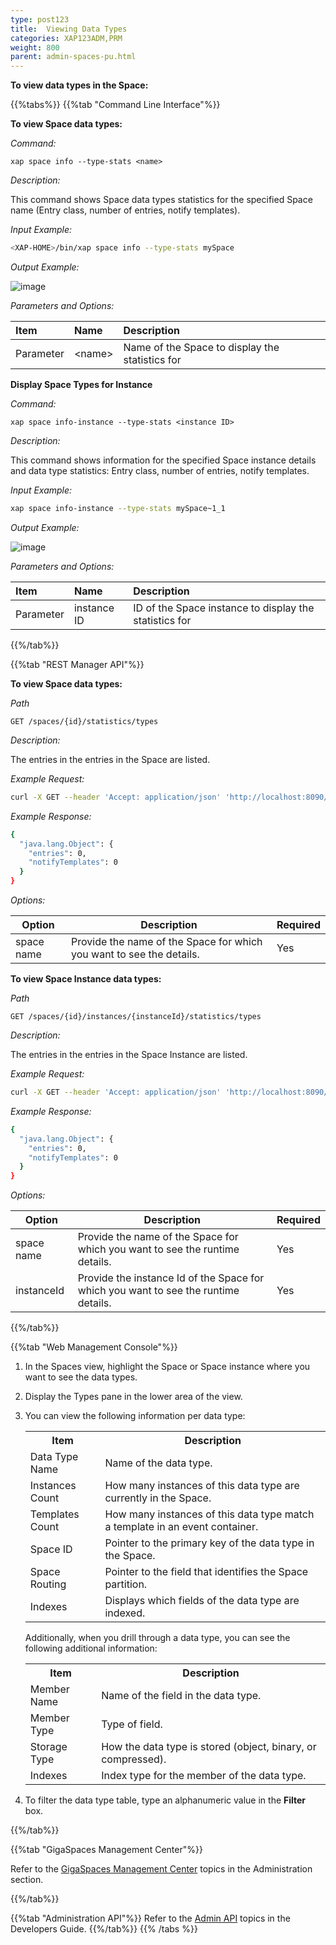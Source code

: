 ```yaml
---
type: post123
title:  Viewing Data Types
categories: XAP123ADM,PRM
weight: 800
parent: admin-spaces-pu.html
---
```

 
 
 

 
**To view data types in the Space:**

  
{{%tabs%}}
{{%tab "Command Line Interface"%}}

**To view Space data types:**

*Command:*

`xap space info --type-stats <name>`
 
*Description:*

This command shows Space data types statistics for the specified Space name (Entry class, number of entries, notify templates).
 
*Input Example:*
 
```bash
<XAP-HOME>/bin/xap space info --type-stats mySpace
```
 
*Output Example:*
  
![image](/attachment_files/admin/cli-xap-space-types.png)

*Parameters and Options:*

|Item | Name| Description |
|:----|:----|:------------|
|Parameter | \<name\> |Name of the Space to display the statistics for |
 
 

**Display Space Types for Instance**

*Command:*

`xap space info-instance --type-stats <instance ID>`
 
*Description:*

This command shows information for the specified Space instance details and data type statistics: Entry class, number of entries, notify templates.
 
*Input Example:*
 
```bash
xap space info-instance --type-stats mySpace~1_1
```
 
*Output Example:*
  
![image](/attachment_files/admin/cli-xap-space-types-instance.png)

*Parameters and Options:*

|Item | Name| Description |
|:----|:----|:------------| 
|Parameter | instance ID |ID of the Space instance to display the statistics for |
 
{{%/tab%}}

{{%tab "REST Manager API"%}}

**To view Space data types:**

*Path*

`GET /spaces/{id}/statistics/types`

*Description:*

The entries in the entries in the Space are listed.

*Example Request:*

```bash
curl -X GET --header 'Accept: application/json' 'http://localhost:8090/v2/spaces/alertSpace/statistics/types'
```
 
*Example Response:*

```bash
{
  "java.lang.Object": {
    "entries": 0,
    "notifyTemplates": 0
  }
}
```

*Options:*

| Option     | Description       |   Required     |
|------|-------------------|----------------|
| space name | Provide the name of the Space for which you want to see the details. | Yes |

**To view Space Instance data types:**

*Path*

`GET /spaces/{id}/instances/{instanceId}/statistics/types`

*Description:*

The entries in the entries in the Space Instance are listed.

*Example Request:*

```bash
curl -X GET --header 'Accept: application/json' 'http://localhost:8090/v2/spaces/alertSpace/instances/alertSpace~1/statistics/types'
```
 
*Example Response:*

```bash
{
  "java.lang.Object": {
    "entries": 0,
    "notifyTemplates": 0
  }
}
```

*Options:*

| Option     | Description       |   Required     |
|------|-------------------|----------------|
| space name | Provide the name of the Space for which you want to see the runtime details. | Yes |
| instanceId| Provide the instance Id of the Space for which you want to see the runtime details. | Yes |


{{%/tab%}}
 


{{%tab "Web Management Console"%}}

1. In the Spaces view, highlight the Space or Space instance where you want to see the data types.
1. Display the Types pane in the lower area of the view.
1. You can view the following information per data type:

	<table>
	<tr>
		<th>Item</th>
		<th>Description</th>
	</tr>
	<tr>
		<td>Data Type Name</td>
		<td>Name of the data type.</td>
	</tr>
	<tr>
		<td>Instances Count</td>
		<td>How many instances of this data type are currently in the Space.</td>
	</tr>
	<tr>
		<td>Templates Count</td>
		<td>How many instances of this data type match a template in an event container.</td>
	</tr>
	<tr>
		<td>Space ID</td>
		<td>Pointer to the primary key of the data type in the Space.</td>
	</tr>
	<tr>
		<td>Space Routing</td>
		<td>Pointer to the field that identifies the Space partition.</td>
	</tr>
	<tr>
		<td>Indexes</td>
		<td>Displays which fields of the data type are indexed.</td>
	</tr>
	</table>


	Additionally, when you drill through a data type, you can see the following additional information:

	<table>
	<tr>
		<th>Item</th>
		<th>Description</th>
	</tr>
	<tr>
		<td>Member Name</td>
		<td>Name of the field in the data type.</td>
	</tr>
	<tr>
		<td>Member Type</td>
		<td>Type of field.</td>
	</tr>
	<tr>
		<td>Storage Type</td>
		<td>How the data type is stored (object, binary, or compressed).</td>
	</tr>
	<tr>
		<td>Indexes</td>
		<td>Index type for the member of the data type.</td>
	</tr>
	</table>

1. To filter the data type table, type an alphanumeric value in the **Filter** box. 

{{%/tab%}}
 

{{%tab "GigaSpaces Management Center"%}}

Refer to the [GigaSpaces Management Center](./gigaspaces-management-center.html) topics in the Administration section.

{{%/tab%}}


{{%tab "Administration API"%}}
Refer to the [Admin API](../dev-java/administration-and-monitoring-overview.html) topics in the Developers Guide.
{{%/tab%}}
{{% /tabs %}}
